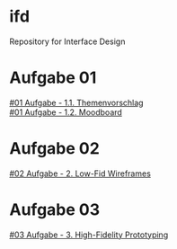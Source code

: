 # ifd
Repository for Interface Design

# Aufgabe 01
[#01 Aufgabe - 1.1. Themenvorschlag](https://doanmaip.github.io/ifd/A1/1.1/1.1.-vorschlag.pdf) <br>
[#01 Aufgabe - 1.2. Moodboard](https://doanmaip.github.io/ifd/A1/1.2/1.2-moodboard.pdf)


# Aufgabe 02
[#02 Aufgabe - 2. Low-Fid Wireframes](https://doanmaip.github.io/ifd/A2/IFD_Wireframes_.pdf) <br>


# Aufgabe 03
[#03 Aufgabe - 3. High-Fidelity Prototyping](https://xd.adobe.com/view/4792e448-2e06-4810-9b8a-a1a43f9279d7-12c1/?fullscreen&hints=off) <br>
